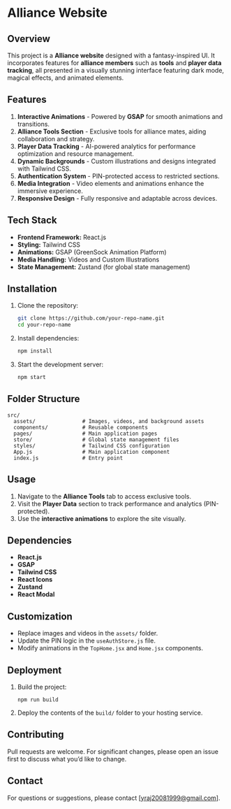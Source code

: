 # Alliance Website

## Overview

This project is a **Alliance website** designed with a fantasy-inspired UI. It incorporates features for **alliance members** such as **tools** and **player data tracking**, all presented in a visually stunning interface featuring dark mode, magical effects, and animated elements.

## Features

1. **Interactive Animations** - Powered by **GSAP** for smooth animations and transitions.
2. **Alliance Tools Section** - Exclusive tools for alliance mates, aiding collaboration and strategy.
3. **Player Data Tracking** - AI-powered analytics for performance optimization and resource management.
4. **Dynamic Backgrounds** - Custom illustrations and designs integrated with Tailwind CSS.
5. **Authentication System** - PIN-protected access to restricted sections.
6. **Media Integration** - Video elements and animations enhance the immersive experience.
7. **Responsive Design** - Fully responsive and adaptable across devices.

## Tech Stack

- **Frontend Framework:** React.js
- **Styling:** Tailwind CSS
- **Animations:** GSAP (GreenSock Animation Platform)
- **Media Handling:** Videos and Custom Illustrations
- **State Management:** Zustand (for global state management)

## Installation

1. Clone the repository:
   ```bash
   git clone https://github.com/your-repo-name.git
   cd your-repo-name
   ```
2. Install dependencies:
   ```bash
   npm install
   ```
3. Start the development server:
   ```bash
   npm start
   ```

## Folder Structure

```
src/
  assets/               # Images, videos, and background assets
  components/           # Reusable components
  pages/                # Main application pages
  store/                # Global state management files
  styles/               # Tailwind CSS configuration
  App.js                # Main application component
  index.js              # Entry point
```

## Usage

1. Navigate to the **Alliance Tools** tab to access exclusive tools.
2. Visit the **Player Data** section to track performance and analytics (PIN-protected).
3. Use the **interactive animations** to explore the site visually.

## Dependencies

- **React.js**
- **GSAP**
- **Tailwind CSS**
- **React Icons**
- **Zustand**
- **React Modal**

## Customization

- Replace images and videos in the `assets/` folder.
- Update the PIN logic in the `useAuthStore.js` file.
- Modify animations in the `TopHome.jsx` and `Home.jsx` components.

## Deployment

1. Build the project:
   ```
   npm run build
   ```
2. Deploy the contents of the `build/` folder to your hosting service.

## Contributing

Pull requests are welcome. For significant changes, please open an issue first to discuss what you’d like to change.

## Contact

For questions or suggestions, please contact [yraj20081999@gmail.com].
